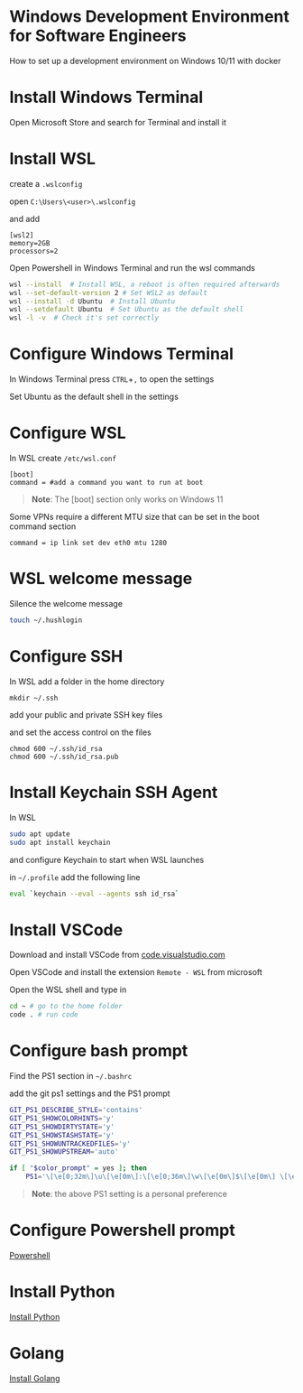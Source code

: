 # Windows Development Environment for Software Engineers

How to set up a development environment on Windows 10/11 with docker


# Install Windows Terminal

Open Microsoft Store and search for Terminal and install it

# Install WSL

create a `.wslconfig`

open `C:\Users\<user>\.wslconfig`

and add
```
[wsl2]
memory=2GB
processors=2
```

Open Powershell in Windows Terminal and run the wsl commands

```sh
wsl --install  # Install WSL, a reboot is often required afterwards
wsl --set-default-version 2 # Set WSL2 as default
wsl --install -d Ubuntu  # Install Ubuntu
wsl --setdefault Ubuntu  # Set Ubuntu as the default shell
wsl -l -v  # Check it's set correctly
```

# Configure Windows Terminal

In Windows Terminal press `CTRL`+`,` to open the settings

Set Ubuntu as the default shell in the settings

# Configure WSL

In WSL create `/etc/wsl.conf`

```
[boot]
command = #add a command you want to run at boot
```
> **Note**: The [boot] section only works on Windows 11

Some VPNs require a different MTU size that can be set in the boot command section

```
command = ip link set dev eth0 mtu 1280
```


# WSL welcome message

Silence the welcome message

```sh
touch ~/.hushlogin
```


# Configure SSH

In WSL add a folder in the home directory

```
mkdir ~/.ssh
```

add your public and private SSH key files

and set the access control on the files

```
chmod 600 ~/.ssh/id_rsa
chmod 600 ~/.ssh/id_rsa.pub
```

# Install Keychain SSH Agent

In WSL

```sh
sudo apt update
sudo apt install keychain
```

and configure Keychain to start when WSL launches

in `~/.profile` add the following line

```sh
eval `keychain --eval --agents ssh id_rsa`
```

# Install VSCode

Download and install VSCode from [code.visualstudio.com](https://code.visualstudio.com/download)

Open VSCode and install the extension `Remote - WSL` from microsoft

Open the WSL shell and type in

```sh
cd ~ # go to the home folder
code . # run code
```

# Configure bash prompt

Find the PS1 section in `~/.bashrc`

add the git ps1 settings and the PS1 prompt

```sh
GIT_PS1_DESCRIBE_STYLE='contains'
GIT_PS1_SHOWCOLORHINTS='y'
GIT_PS1_SHOWDIRTYSTATE='y'
GIT_PS1_SHOWSTASHSTATE='y'
GIT_PS1_SHOWUNTRACKEDFILES='y'
GIT_PS1_SHOWUPSTREAM='auto'

if [ "$color_prompt" = yes ]; then
    PS1='\[\e[0;32m\]\u\[\e[0m\]:\[\e[0;36m\]\w\[\e[0m\]$\[\e[0m\] \[\e[0;33m\]$(__git_ps1)\n\[\e[0m\]λ\[\e[0m\] \[\e[0m\]'
```

> **Note**: the above PS1 setting is a personal preference

# Configure Powershell prompt

[Powershell](./powershell.md)

# Install Python

[Install Python](./python.md)

# Golang

[Install Golang](./golang.md)
